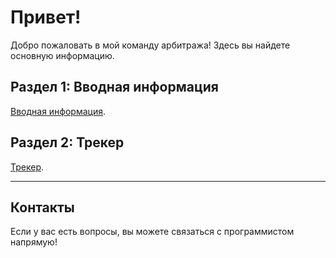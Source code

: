 # Привет!

Добро пожаловать в мой команду арбитража! Здесь вы найдете основную информацию.

## Раздел 1: Вводная информация

[Вводная информация](docs/start.md).

## Раздел 2: Трекер

[Трекер](docs/keitaro.md).

---

## Контакты

Если у вас есть вопросы, вы можете связаться с программистом напрямую!